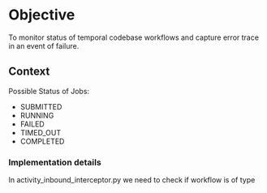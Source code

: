 # Objective

To monitor status of temporal codebase workflows and capture error trace in an event of failure.

## Context

Possible Status of Jobs:
- SUBMITTED
- RUNNING
- FAILED
- TIMED_OUT
- COMPLETED

### Implementation details

In activity_inbound_interceptor.py we need to check if workflow is of type 
